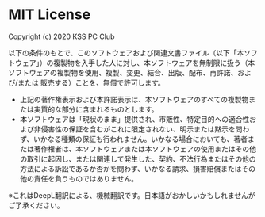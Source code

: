 # MIT License

Copyright (c) 2020 KSS PC Club

以下の条件のもとで、このソフトウェアおよび関連文書ファイル（以下「本ソフトウェア」）の複製物を入手した人に対し、本ソフトウェアを無制限に扱う（本ソフトウェアの複製物を使用、複製、変更、結合、出版、配布、再許諾、および/または 販売する）ことを、無償で許可します。

 - 上記の著作権表示および本許諾表示は、本ソフトウェアのすべての複製物または実質的な部分に含まれるものとします。
 - 本ソフトウェアは「現状のまま」提供され、市販性、特定目的への適合性および非侵害性の保証を含むがこれに限定されない、明示または黙示を問わず、いかなる種類の保証も行われません。いかなる場合においても、著者または著作権者は、本ソフトウェアまたは本ソフトウェアの使用またはその他の取引に起因し、または関連して発生した、契約、不法行為またはその他の方法による訴訟であるか否かを問わず、いかなる請求、損害賠償またはその他の責任を負うものではありません。


※これはDeepL翻訳による、機械翻訳です。日本語がおかしいかもしれませんがご了承ください。